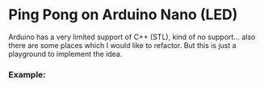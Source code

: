 # Ping Pong on Arduino Nano (LED)

Arduino has a very limited support of C++ (STL), kind of no support... also there are some places which I would like to refactor. But this is just a playground to implement the idea.

### Example:
